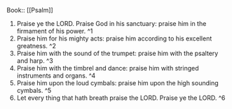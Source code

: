  Book:: [[Psalm]]
 1. Praise ye the LORD. Praise God in his sanctuary: praise him in the firmament of his power. ^1
 2. Praise him for his mighty acts: praise him according to his excellent greatness. ^2
 3. Praise him with the sound of the trumpet: praise him with the psaltery and harp. ^3
 4. Praise him with the timbrel and dance: praise him with stringed instruments and organs. ^4
 5. Praise him upon the loud cymbals: praise him upon the high sounding cymbals. ^5
 6. Let every thing that hath breath praise the LORD. Praise ye the LORD. ^6
